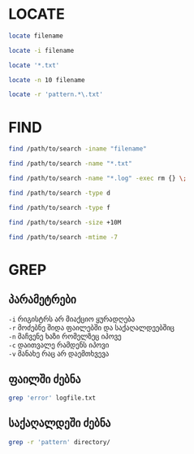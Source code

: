 # LOCATE
```bash
locate filename
```

```bash
locate -i filename
```

```bash
locate '*.txt'
```

```bash
locate -n 10 filename
```

```bash
locate -r 'pattern.*\.txt'
```





# FIND
```bash
find /path/to/search -iname "filename"
```

```bash
find /path/to/search -name "*.txt"
```


```bash
find /path/to/search -name "*.log" -exec rm {} \;
```


```bash
find /path/to/search -type d
```

```bash
find /path/to/search -type f
```

```bash
find /path/to/search -size +10M
```

```bash
find /path/to/search -mtime -7
```


# GREP
## პარამეტრები
`-i` რიგისტრს არ მიაქციო ყურადღება <br>
`-r` მოძებნე შიდა ფაილებში და საქაღალდეებშიც <br>
`-n` მაჩვენე ხაზი რომელზეც იპოვე <br>
`-c` დაითვალე რამდენს იპოვი <br>
`-v` მანახე რაც არ დაემთხვევა <br>



## ფაილში ძებნა
```bash
grep 'error' logfile.txt
```

## საქაღალდეში ძებნა
```bash
grep -r 'pattern' directory/
```
